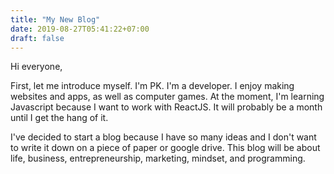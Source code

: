 ```yaml
---
title: "My New Blog"
date: 2019-08-27T05:41:22+07:00
draft: false
---
```


Hi everyone,

First, let me introduce myself. I'm PK. I'm a developer. I enjoy making websites and apps, as well as computer games.
At the moment, I'm learning Javascript because I want to work with ReactJS. It will probably be a month until I get the hang of it.

I've decided to start a blog because I have so many ideas and I don't want to write it down on a piece of paper
or google drive. This blog will be about life, business, entrepreneurship, marketing, mindset, and programming.


